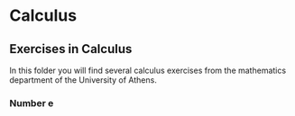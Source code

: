 # Calculus
## Exercises in Calculus
In this folder you will find several calculus exercises from the mathematics department of the University of Athens.

### Number e
